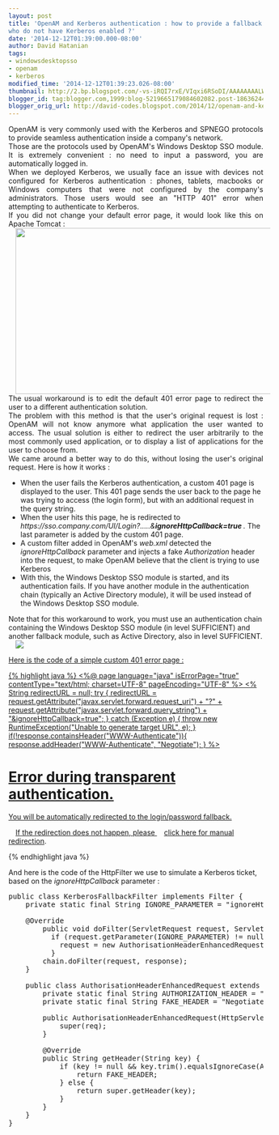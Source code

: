 ```yaml
---
layout: post
title: 'OpenAM and Kerberos authentication : how to provide a fallback for devices
who do not have Kerberos enabled ?'
date: '2014-12-12T01:39:00.000-08:00'
author: David Hatanian
tags:
- windowsdesktopsso
- openam
- kerberos
modified_time: '2014-12-12T01:39:23.026-08:00'
thumbnail: http://2.bp.blogspot.com/-vs-iRQI7rxE/VIqxi6RSoDI/AAAAAAAALW8/Fzu2l9Z4pjI/s72-c/2014-12-12_16-12-14.png
blogger_id: tag:blogger.com,1999:blog-5219665179084602082.post-186362447455906515
blogger_orig_url: http://david-codes.blogspot.com/2014/12/openam-and-kerberos-authentication-how.html
---
```


<div style="text-align: justify;">OpenAM is very commonly used with the Kerberos and SPNEGO protocols to provide
    seamless authentication inside a company's network.
</div>
<div style="text-align: justify;">
</div>
<div style="text-align: justify;">Those are the protocols used by OpenAM's Windows Desktop SSO module. It is extremely
    convenient : no need to input a password, you are automatically logged in.
</div>
<div style="text-align: justify;">
</div>
<div style="text-align: justify;">When we deployed Kerberos, we usually face an issue with devices not configured for
    Kerberos authentication : phones, tablets, macbooks or Windows computers that were not configured by the company's
    administrators. Those users would see an "HTTP 401" error when attempting to authenticate to Kerberos.
</div>
<div style="text-align: justify;">
</div>
<div style="text-align: justify;">If you did not change your default error page, it would look like this on Apache
    Tomcat :
</div>
<div style="text-align: justify;">
</div>
<div class="separator" style="clear: both; text-align: center;"><a
        href="{% asset_path tomcat_401.png %}"
        imageanchor="1" style="margin-left: 1em; margin-right: 1em;"><img border="0"
                                                                          src="{% asset_path tomcat_401.png %}"
                                                                          height="328" width="640"/></a></div>
<div style="text-align: justify;">
</div>
<div style="text-align: justify;">The usual workaround is to edit the default 401 error page to redirect the user to a
    different authentication solution.
</div>
<div style="text-align: justify;">
</div>
<div style="text-align: justify;">The problem with this method is that the user's original request is lost : OpenAM will
    not know anymore what application the user wanted to access. The usual solution is either to redirect the user
    arbitrarily to the most commonly used application, or to display a list of applications for the user to choose from.
</div>
<div style="text-align: justify;">
</div>
<div style="text-align: justify;">We came around a better way to do this, without losing the user's original request.
    Here is how it works :
</div>
<div style="text-align: justify;"></div>
<ul>
    <li>When the user fails the Kerberos authentication, a custom 401 page is displayed to the user. This 401 page sends
        the user back to the page he was trying to access (the login form), but with an additional request in the query
        string.
    </li>
    <li>When the user hits this page, he is redirected to <i>https://sso.company.com/UI/Login?.....&<b>ignoreHttpCallback=true </b>.
    </i>The last parameter is added by the custom 401 page.
    </li>
    <li>A custom filter added in OpenAM's <i>web.xml</i>&nbsp;detected the <i>ignoreHttpCallback</i>&nbsp;parameter and
        injects a fake <i>Authorization</i>&nbsp;header into the request, to make OpenAM believe that the client is
        trying to use Kerberos
    </li>
    <li>With this, the Windows Desktop SSO module is started, and its authentication fails. If you have another module
        in the authentication chain (typically an Active Directory module), it will be used instead of the Windows
        Desktop SSO module.
    </li>
</ul>
<div>Note that for this workaround to work, you must use an authentication chain containing the Windows Desktop SSO
    module (in level SUFFICIENT) and another fallback module, such as Active Directory, also in level SUFFICIENT.
</div>
<div>
</div>
<a
        href="{% asset_path modules.png %}"
        imageanchor="1" style="margin-left: 1em; margin-right: 1em;"><img border="0"
                                                                          src="{% asset_path modules.png %}">

Here is the code of a simple custom 401 error page :


{% highlight java %}
<%@ page language="java" isErrorPage="true" contentType="text/html; charset=UTF-8" pageEncoding="UTF-8" %>
<%
    String redirectURL = null;
    try {
        redirectURL = request.getAttribute("javax.servlet.forward.request_uri") + "?" + request.getAttribute("javax.servlet.forward.query_string") +
                "&ignoreHttpCallback=true";
    } catch (Exception e) {
        throw new RuntimeException("Unable to generate target URL", e);
    }
    if(!response.containsHeader("WWW-Authenticate")){
        response.addHeader("WWW-Authenticate", "Negotiate");
    }
%>
<html>
<head>
    <meta http-equiv="refresh" content="1; <%=redirectURL%>"/>
</head>
<body>
<h1>Error during transparent authentication.</h1>
<p>You will be automatically redirected to the login/password fallback.</p>
<p>If the redirection does not happen, please <a href="<%=redirectURL%>">click here for manual redirection</a>.</p>
</body>
</html>
{% endhighlight java %}


And here is the code of the HttpFilter we use to simulate a Kerberos ticket, based on the
<i>ignoreHttpCallback </i>parameter :



<pre class="prettyprint linenums lang-java">
public class KerberosFallbackFilter implements Filter {
	private static final String IGNORE_PARAMETER = &quot;ignoreHttpCallback&quot;;

	@Override
        public void doFilter(ServletRequest request, ServletResponse response, FilterChain chain) throws IOException, ServletException {
          if (request.getParameter(IGNORE_PARAMETER) != null) {
            request = new AuthorisationHeaderEnhancedRequest((HttpServletRequest) request);
          }
		chain.doFilter(request, response);
	}

	public class AuthorisationHeaderEnhancedRequest extends HttpServletRequestWrapper {
		private static final String AUTHORIZATION_HEADER = &quot;Authorization&quot;;
		private static final String FAKE_HEADER = &quot;Negotiate FAKE_HEADER&quot;;

		public AuthorisationHeaderEnhancedRequest(HttpServletRequest req) {
			super(req);
		}

		@Override
		public String getHeader(String key) {
			if (key != null && key.trim().equalsIgnoreCase(AUTHORIZATION_HEADER)) {
				return FAKE_HEADER;
			} else {
				return super.getHeader(key);
			}
		}
	}
}
</pre>
